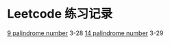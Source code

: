 # Leetcode 练习记录

[9 palindrome number](9-is-palindrome.ts) 3-28
[14 palindrome number](14-longest-common-prefix.ts) 3-29
